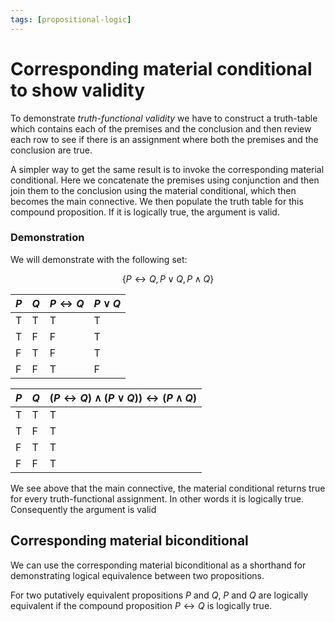 ```yaml
---
tags: [propositional-logic]
---
```


# Corresponding material conditional to show validity

To demonstrate _truth-functional validity_ we have to construct a truth-table
which contains each of the premises and the conclusion and then review each row
to see if there is an assignment where both the premises and the conclusion are
true.

A simpler way to get the same result is to invoke the corresponding material
conditional. Here we concatenate the premises using conjunction and then join
them to the conclusion using the material conditional, which then becomes the
main connective. We then populate the truth table for this compound proposition.
If it is logically true, the argument is valid.

### Demonstration

We will demonstrate with the following set:

$$ \{ P \leftrightarrow Q, P \lor Q, P \land Q \} $$

| $P$ | $Q$ | $P \leftrightarrow Q$ | $P \lor Q$ |
| --- | --- | --------------------- | ---------- |
| T   | T   | T                     | T          |
| T   | F   | F                     | T          |
| F   | T   | F                     | T          |
| F   | F   | T                     | F          |

| $P$ | $Q$ | $(P \leftrightarrow Q) \land (P \lor Q)) \leftrightarrow (P \land Q)$ |
| --- | --- | --------------------------------------------------------------------- |
| T   | T   | T                                                                     |
| T   | F   | T                                                                     |
| F   | T   | T                                                                     |
| F   | F   | T                                                                     |

We see above that the main connective, the material conditional returns true for
every truth-functional assignment. In other words it is logically true.
Consequently the argument is valid

## Corresponding material biconditional

We can use the corresponding material biconditional as a shorthand for
demonstrating logical equivalence between two propositions.

For two putatively equivalent propositions $P$ and $Q$, $P$ and $Q$ are
logically equivalent if the compound proposition $P \leftrightarrow Q$ is
logically true.
